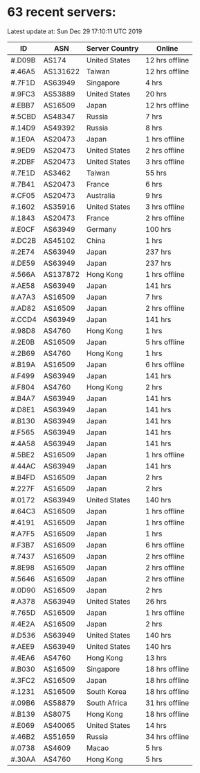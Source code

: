 # 63 recent servers:

Latest update at: Sun Dec 29 17:10:11 UTC 2019

| ID | ASN | Server Country | Online |
| -- | --- | -------------- | ------ |
| #.D09B | AS174 | United States | 12 hrs offline |
| #.46A5 | AS131622 | Taiwan | 12 hrs offline |
| #.7F1D | AS63949 | Singapore | 4 hrs |
| #.9FC3 | AS53889 | United States | 20 hrs |
| #.EBB7 | AS16509 | Japan | 12 hrs offline |
| #.5CBD | AS48347 | Russia | 7 hrs |
| #.14D9 | AS49392 | Russia | 8 hrs |
| #.1E0A | AS20473 | Japan | 1 hrs offline |
| #.9ED9 | AS20473 | United States | 2 hrs offline |
| #.2DBF | AS20473 | United States | 3 hrs offline |
| #.7E1D | AS3462 | Taiwan | 55 hrs |
| #.7B41 | AS20473 | France | 6 hrs |
| #.CF05 | AS20473 | Australia | 9 hrs |
| #.1602 | AS35916 | United States | 3 hrs offline |
| #.1843 | AS20473 | France | 2 hrs offline |
| #.E0CF | AS63949 | Germany | 100 hrs |
| #.DC2B | AS45102 | China | 1 hrs |
| #.2E74 | AS63949 | Japan | 237 hrs |
| #.DE59 | AS63949 | Japan | 237 hrs |
| #.566A | AS137872 | Hong Kong | 1 hrs offline |
| #.AE58 | AS63949 | Japan | 141 hrs |
| #.A7A3 | AS16509 | Japan | 7 hrs |
| #.AD82 | AS16509 | Japan | 2 hrs offline |
| #.CCD4 | AS63949 | Japan | 141 hrs |
| #.98D8 | AS4760 | Hong Kong | 1 hrs |
| #.2E0B | AS16509 | Japan | 5 hrs offline |
| #.2B69 | AS4760 | Hong Kong | 1 hrs |
| #.B19A | AS16509 | Japan | 6 hrs offline |
| #.F499 | AS63949 | Japan | 141 hrs |
| #.F804 | AS4760 | Hong Kong | 2 hrs |
| #.B4A7 | AS63949 | Japan | 141 hrs |
| #.D8E1 | AS63949 | Japan | 141 hrs |
| #.B130 | AS63949 | Japan | 141 hrs |
| #.F565 | AS63949 | Japan | 141 hrs |
| #.4A58 | AS63949 | Japan | 141 hrs |
| #.5BE2 | AS16509 | Japan | 1 hrs offline |
| #.44AC | AS63949 | Japan | 141 hrs |
| #.B4FD | AS16509 | Japan | 2 hrs |
| #.227F | AS16509 | Japan | 2 hrs |
| #.0172 | AS63949 | United States | 140 hrs |
| #.64C3 | AS16509 | Japan | 1 hrs offline |
| #.4191 | AS16509 | Japan | 1 hrs offline |
| #.A7F5 | AS16509 | Japan | 1 hrs |
| #.F3B7 | AS16509 | Japan | 6 hrs offline |
| #.7437 | AS16509 | Japan | 2 hrs offline |
| #.8E98 | AS16509 | Japan | 2 hrs offline |
| #.5646 | AS16509 | Japan | 2 hrs offline |
| #.0D90 | AS16509 | Japan | 2 hrs |
| #.A378 | AS63949 | United States | 26 hrs |
| #.765D | AS16509 | Japan | 1 hrs offline |
| #.4E2A | AS16509 | Japan | 2 hrs |
| #.D536 | AS63949 | United States | 140 hrs |
| #.AEE9 | AS63949 | United States | 140 hrs |
| #.4EA6 | AS4760 | Hong Kong | 13 hrs |
| #.B030 | AS16509 | Singapore | 18 hrs offline |
| #.3FC2 | AS16509 | Japan | 18 hrs offline |
| #.1231 | AS16509 | South Korea | 18 hrs offline |
| #.09B6 | AS58879 | South Africa | 31 hrs offline |
| #.B139 | AS8075 | Hong Kong | 18 hrs offline |
| #.E069 | AS40065 | United States | 14 hrs |
| #.46B2 | AS51659 | Russia | 34 hrs offline |
| #.0738 | AS4609 | Macao | 5 hrs |
| #.30AA | AS4760 | Hong Kong | 5 hrs |

